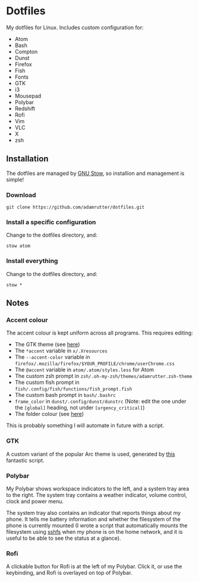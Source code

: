# Dotfiles

My dotfiles for Linux. Includes custom configuration for:

* Atom
* Bash
* Compton
* Dunst
* Firefox
* Fish
* Fonts
* GTK
* i3
* Mousepad
* Polybar
* Redshift
* Rofi
* Vim
* VLC
* X
* zsh

## Installation

The dotfiles are managed by [GNU Stow](https://www.gnu.org/software/stow/), so installion and management is simple!

### Download

`git clone https://github.com/adamrutter/dotfiles.git`

### Install a specific configuration

Change to the dotfiles directory, and:

`stow atom`

### Install everything


Change to the dotfiles directory, and:

`stow *`

## Notes

### Accent colour

The accent colour is kept uniform across all programs. This requires editing:

* The GTK theme (see [here](#gtk))
* The `*accent` variable in `x/.Xresources`
* The `--accent-color` variable in `firefox/.mozilla/firefox/$YOUR_PROFILE/chrome/userChrome.css`
* The `@accent` variable in `atom/.atom/styles.less` for Atom
* The custom zsh prompt in `zsh/.oh-my-zsh/themes/adamrutter.zsh-theme`
* The custom fish prompt in `fish/.config/fish/functions/fish_prompt.fish`
* The custom bash prompt in `bash/.bashrc`
* `frame_color` in `dunst/.config/dunst/dunstrc` (Note: edit the one under the `[global]` heading, not under `[urgency_critical]`)
* The folder colour (see [here](https://github.com/PapirusDevelopmentTeam/papirus-folders)) 

This is probably something I will automate in future with a script.

### GTK

A custom variant of the popular Arc theme is used, generated by [this](https://github.com/erikdubois/Arc-Theme-Colora) fantastic script.

### Polybar

My Polybar shows workspace indicators to the left, and a system tray area to the right. The system tray contains a weather indicator, volume control, clock and power menu.

The system tray also contains an indicator that reports things about my phone. It tells me battery information and whether the filesystem of the phone is currently mounted (I wrote a script that automatically mounts the filesystem using [sshfs](https://github.com/libfuse/sshfs) when my phone is on the home network, and it is useful to be able to see the status at a glance).

### Rofi

A clickable button for Rofi is at the left of my Polybar. Click it, or use the keybinding, and Rofi is overlayed on top of Polybar.
